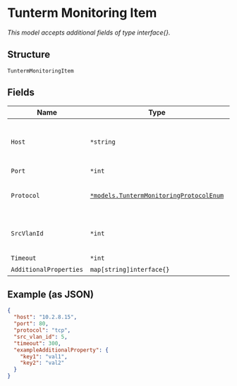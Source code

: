 
# Tunterm Monitoring Item

*This model accepts additional fields of type interface{}.*

## Structure

`TuntermMonitoringItem`

## Fields

| Name | Type | Tags | Description |
|  --- | --- | --- | --- |
| `Host` | `*string` | Optional | Can be ip, ipv6, hostname<br><br>**Constraints**: *Minimum Length*: `1` |
| `Port` | `*int` | Optional | When `protocol`==`tcp` |
| `Protocol` | [`*models.TuntermMonitoringProtocolEnum`](../../doc/models/tunterm-monitoring-protocol-enum.md) | Optional | enum: `arp`, `ping`, `tcp`<br><br>**Constraints**: *Minimum Length*: `1` |
| `SrcVlanId` | `*int` | Optional | Optional source for the monitoring check, vlan_id configured in tunterm_other_ip_configs |
| `Timeout` | `*int` | Optional | **Default**: `300` |
| `AdditionalProperties` | `map[string]interface{}` | Optional | - |

## Example (as JSON)

```json
{
  "host": "10.2.8.15",
  "port": 80,
  "protocol": "tcp",
  "src_vlan_id": 5,
  "timeout": 300,
  "exampleAdditionalProperty": {
    "key1": "val1",
    "key2": "val2"
  }
}
```

